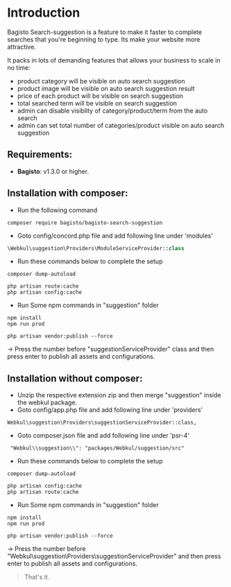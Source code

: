 # Introduction

Bagisto Search-suggestion is a feature to make it faster to complete searches that you're beginning to type. Its make your website more attractive.

It packs in lots of demanding features that allows your business to scale in no time:

- product category will be visible on auto search suggestion
- product image will be visible on auto search suggestion result
- price of each product will be visible on search suggestion
- total searched term will be visible on search suggestion
- admin can disable visiblity of category/product/term from the auto search
- admin can set total number of categories/product visible on auto search suggestion

## Requirements:

- **Bagisto**: v1.3.0 or higher.

## Installation with composer:
- Run the following command
```
composer require bagisto/bagisto-search-suggestion
```

- Goto config/concord.php file and add following line under 'modules'
```php
\Webkul\suggestion\Providers\ModuleServiceProvider::class
```

- Run these commands below to complete the setup
```
composer dump-autoload
```

```
php artisan route:cache
php artisan config:cache
```

- Run Some npm commands in "suggestion" folder
```
npm install
npm run prod
```

```
php artisan vendor:publish --force
```
-> Press the number before "suggestionServiceProvider" class and then press enter to publish all assets and configurations.

## Installation without composer:

- Unzip the respective extension zip and then merge "suggestion" inside the webkul package.
- Goto config/app.php file and add following line under 'providers'

```
Webkul\suggestion\Providers\suggestionServiceProvider::class,
```

- Goto composer.json file and add following line under 'psr-4'

```
 "Webkul\\suggestion\\": "packages/Webkul/suggestion/src"
```

- Run these commands below to complete the setup

```
composer dump-autoload
```

```
php artisan config:cache
php artisan route:cache
```

- Run Some npm commands in "suggestion" folder
```
npm install
npm run prod
```

```
php artisan vendor:publish --force
```
-> Press the number before "Webkul\suggestion\Providers\suggestionServiceProvider" and then press enter to publish all assets and configurations.

> That's it.